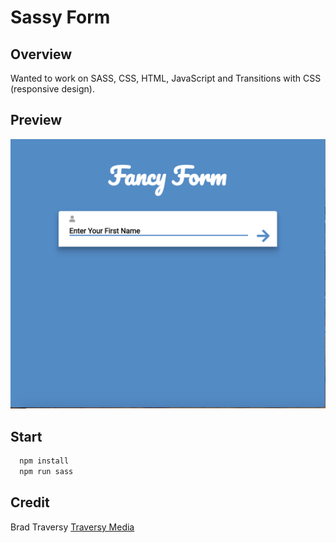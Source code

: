# Sassy Form

## Overview

Wanted to work on SASS, CSS, HTML, JavaScript and Transitions with CSS (responsive design).

## Preview
![](Images/preview.png)

## Start

``` bash
  npm install
  npm run sass
```
## Credit

Brad Traversy
[Traversy Media](http://www.traversymedia.com)
